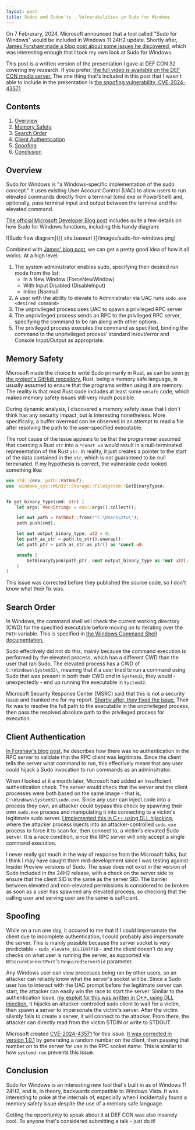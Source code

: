 ```yaml
---
layout: post
title: Sudos and Sudon'ts - Vulnerabilities in Sudo for Windows
---
```


On 7 Februrary, 2024, Microsoft announced that a tool called "Sudo for Windows"
would be included in Windows 11 24H2 update. Shortly after, [James Forshaw made
a blog post about some issues he discovered](https://www.tiraniddo.dev/2024/02/sudo-on-windows-quick-rundown.html),
which was interesting enough that I took my own look at Sudo for Windows.

This post is a written version of the presentation I gave at DEF CON 32 covering
my research. If you prefer, [the full video is available on the DEF CON media server.](https://media.defcon.org/DEF%20CON%2032/DEF%20CON%2032%20video%20and%20slides/DEF%20CON%2032%20-%20Sudos%20and%20Sudon%E2%80%99ts%20-%20Peering%20inside%20Sudo%20for%20Windows%20-%20Michael%20Torres.mp4)
The one thing that's included in this post that I wasn't able to include in the presentation is
[the spoofing vulnerability, CVE-2024-43571](#spoofing)

## Contents
1.  [Overview](#overview)
2.  [Memory Safety](#memory-safety)
3.  [Search Order](#search-order)
4.  [Client Authentication](#client-authentication)
5.  [Spoofing](#spoofing)
6.  [Conclusion](#conclusion)


## Overview

Sudo for Windows is "a Windows-specific implementation of the sudo concept." It
uses existing User Account Control (UAC) to allow users to run elevated
commands directly from a terminal (cmd.exe or PowerShell) and, optionally, pass
terminal input and output between the terminal and the elevated command.

[The official Microsoft Developer Blog post](https://devblogs.microsoft.com/commandline/introducing-sudo-for-windows/)
includes quite a few details on how Sudo for Windows functions, including this
handy diagram:

![Sudo flow diagram]({{ site.baseurl }}/images/sudo-for-windows.png)

Combined with [James' blog post](https://www.tiraniddo.dev/2024/02/sudo-on-windows-quick-rundown.html),
we can get a pretty good idea of how it all works. At a high level:

1.  The system administrator enables sudo, specifying their desired run mode from the list:
    *   In a New Window (ForceNewWindow)
    *   With Input Disabled (DisableInput)
    *   Inline (Normal)
2.  A user with the ability to elevate to Administrator via UAC runs `sudo.exe <desired command>`
3.  The unprivileged process uses UAC to spawn a privileged RPC server
4.  The unprivileged process sends an RPC to the privileged RPC server, specifying the command to
    be ran along with other options.
5.  The privileged process executes the command as specified, binding the command to the
    unprivileged process' standard in/out/error and Console Input/Output as appropriate.

## Memory Safety

Microsoft made the choice to write Sudo primarily in Rust, as can be seen
[in the project's GitHub repository.](https://github.com/microsoft/sudo/tree/main)
Rust, being a memory safe language, is usually assumed to ensure that the programs written using
it are memory. The reality is that most Rust code includes at least some `unsafe` code, which
makes memory safety issues still very much possible.

During dynamic analysis, I discovered a memory safety issue that I don't think has any
security impact, but is interesting nonetheless. More specifically, a buffer overread can be
observed in an attempt to read a file after resolving the path to the user-specified executable.

The root cause of the issue appears to be that the programmer assumed that coercing a Rust `str`
into a `*const u8` would result in a null-terminated representation of the Rust `str`. In reality,
it just creates a pointer to the start of the data contained in the `str`, which is not guaranteed
to be null terminated. If my hypothesis is correct, the vulnerable code looked something like:

```rust
use std::{env, path::PathBuf};
use  windows_sys::Win32::Storage::FileSystem::GetBinaryTypeA;


fn get_binary_type(cmd: str) {
    let args: Vec<String> = env::args().collect();

    let mut path = PathBuf::from(r"C:\Users\mtu\");
    path.push(cmd);

    let mut output_binary_type: u32 = 0;
    let path_as_str = path.to_str().unwrap();
    let path_ptr = path_as_str.as_ptr() as *const u8;

    unsafe {
        GetBinaryTypeA(path_ptr, &mut output_binary_type as *mut u32);
    }
}
```

This issue was corrected before they published the source code, so I don't know what their fix
was.

## Search Order

In Windows, the command shell will check the current working directory (CWD) for the specified
executable before moving on to iterating over the `PATH` variable. This is specified in 
[the Windows Command Shell documentation.](https://learn.microsoft.com/en-us/previous-versions//cc723564(v=technet.10)#command-search-sequence)

Sudo effectively did not do this, mainly because the command execution is performed by the
elevated process, which has a different CWD than the user that ran Sudo. The elevated process
has a CWD of `C:\Windows\System32\`, meaning that if a user tried to run a command using Sudo
that was present in both their CWD _and_ in `System32`, they would - unexpectedly - end up
running the executable in `System32`.

Microsoft Security Response Center (MSRC) said that this is not a security issue and thanked
me for my report. [Shortly after, they fixed the issue.](https://github.com/microsoft/sudo/blob/main/sudo/src/run_handler.rs#L264-276)
Their fix was to resolve the full path to the executable in the unprivileged process, then pass
the resolved absolute path to the privileged process for execution.

## Client Authentication

[In Forshaw's blog post,](https://www.tiraniddo.dev/2024/02/sudo-on-windows-quick-rundown.html)
he describes how there was no authentication in the RPC server to validate that the RPC client
was legitimate. Since the client tells the server what command to run, this effectively meant
that any user could hijack a Sudo invocation to run commands as an adminsitrator.

When I looked at it a month later, Microsoft had added an insufficient authentication check. The
server would check that the server and the client processes were both based on the same image -
that is, `C:\Windows\System32\sudo.exe`. Since any user can inject code into a process they own,
an attacker could bypass this check by spawning their own `sudo.exe` process and manipulating it
into connecting to a victim's legitimate sudo server. [I implemented this in C++ using DLL hijacking](https://github.com/micrictor/sudo-dll-inject/tree/other-user-hook),
where the attacker process injects into an attacker-controlled `sudo.exe` process to force it to
scan for, then connect to, a victim's elevated Sudo server. It is a race condition, since the RPC
server will only accept a single command execution.

I never really got much in the way of response from the Microsoft folks, but I think I may have
caught them mid-development since I was testing against Insider Preview versions of Sudo. The
issue does not exist in the version of Sudo included in the 24H2 release, with a check on the
server side to ensure that the client SID is the same as the server SID. The barrier between
elevated and non-elevated permissions is considered to be broken as soon as a user has spawned any
elevated process, so checking that the calling user and serving user are the same is sufficient.

## Spoofing

While on a run one day, it occured to me that if I could impersonate the client due to incomplete
authentication, I could probably also impersonate the server. This is mainly possible because the
server socket is very predictable - `sudo_elevate_$CLIENTPID` - and the client doesn't do any
checks on what user is running the server, as supported via `NtSecureConnectPort`'s
`RequiredServerSid` parameter.

Any Windows user can view processes being ran by other users, so an attacker can reliably know
what the server's socket will be. Since a Sudo user has to interact with the UAC prompt before
the legitimate server can start, the attacker can easily win the race to start the server.
Similar to the authentication issue, [my exploit for this was written in C++, using DLL
injection.](https://github.com/micrictor/sudo-dll-inject/tree/server-impersonation) It hijacks an
attacker-controlled sudo client to wait for a victim, then spawn a server to impersonate the
victim's server. After the victim silently fails to create a server, it will connect to the
attacker. From there, the attacker can directly read from the victim STDIN or write to STDOUT.

Microsoft created [CVE-2024-43571](https://msrc.microsoft.com/update-guide/vulnerability/CVE-2024-43571) for this issue.
[It was corrected in version 1.0.1](https://github.com/microsoft/sudo/commit/9c53e97eb4fc58c9e135045946881123e0851528#diff-e39ad50c9af469f9ecb23b00141c40a1883dd2d82aa1beffee4029a60156fee0R352)
by generating a random number on the client, then passing that number on to the server for use in
the RPC socket name. This is similar to how `systemd-run` prevents this issue.

## Conclusion

Sudo for Windows is an interesting new tool that's built in as of Windows 11 24H2, and is, in
theory, backwards compatible to Windows Vista. It was interesting to poke at the internals of,
especially when I incidentally found a memory safety issue despite the use of a memory safe
language. 

Getting the opportunity to speak about it at DEF CON was also insanely cool. To anyone that's
considered submitting a talk - just do it!
